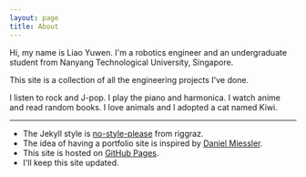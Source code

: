 ```yaml
---
layout: page
title: About
---
```


Hi, my name is Liao Yuwen. I'm a robotics engineer and an undergraduate student from Nanyang Technological University, Singapore.

This site is a collection of all the engineering projects I've done. 

I listen to rock and J-pop. I play the piano and harmonica. I watch anime and read random books. I love animals and I adopted a cat named Kiwi.

---

- The Jekyll style is [no-style-please](https://github.com/riggraz/no-style-please) from riggraz.
- The idea of having a portfolio site is inspired by [Daniel Miessler](https://danielmiessler.com/).
- This site is hosted on [GitHub Pages](https://pages.github.com/).
- I'll keep this site updated.